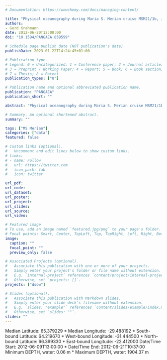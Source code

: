 ```yaml
---
# Documentation: https://wowchemy.com/docs/managing-content/

title: "Physical oceanography during Maria S. Merian cruise MSM21/1b, June 2012"
authors: 
- Gerd Krahmann
date: 2012-06-20T12:00:00
doi: "10.1594/PANGAEA.859599"

# Schedule page publish date (NOT publication's date).
publishDate: 2023-01-22T14:24:45+01:00

# Publication type.
# Legend: 0 = Uncategorized; 1 = Conference paper; 2 = Journal article;
# 3 = Preprint / Working Paper; 4 = Report; 5 = Book; 6 = Book section;
# 7 = Thesis; 8 = Patent
publication_types: ["8"]

# Publication name and optional abbreviated publication name.
publication: "PANGAEA"
publication_short: ""

abstract: "Physical oceanography during Maria S. Merian cruise MSM21/1b, 9 - 20 June 2012."

# Summary. An optional shortened abstract.
summary: ""

tags: ["MS Merian"]
categories: ["data"]
featured: false

# Custom links (optional).
#   Uncomment and edit lines below to show custom links.
# links:
# - name: Follow
#   url: https://twitter.com
#   icon_pack: fab
#   icon: twitter

url_pdf:
url_code:
url_dataset: 
url_poster:
url_project:
url_slides:
url_source:
url_video:

# Featured image
# To use, add an image named `featured.jpg/png` to your page's folder. 
# Focal points: Smart, Center, TopLeft, Top, TopRight, Left, Right, BottomLeft, Bottom, BottomRight.
image:
  caption: ""
  focal_point: ""
  preview_only: false

# Associated Projects (optional).
#   Associate this publication with one or more of your projects.
#   Simply enter your project's folder or file name without extension.
#   E.g. `internal-project` references `content/project/internal-project/index.md`.
#   Otherwise, set `projects: []`.
projects: ["dsow"]

# Slides (optional).
#   Associate this publication with Markdown slides.
#   Simply enter your slide deck's filename without extension.
#   E.g. `slides: "example"` references `content/slides/example/index.md`.
#   Otherwise, set `slides: ""`.
slides: ""
---
```

Median Latitude: 65.379229 * Median Longitude: -29.488192 * South-bound Latitude: 64.219670 * West-bound Longitude: -31.444500 * North-bound Latitude: 66.399330 * East-bound Longitude: -22.412000
Date/Time Start: 2012-06-09T13:00:00 * Date/Time End: 2012-06-21T10:37:00
Minimum DEPTH, water: 0.06 m * Maximum DEPTH, water: 1904.37 m